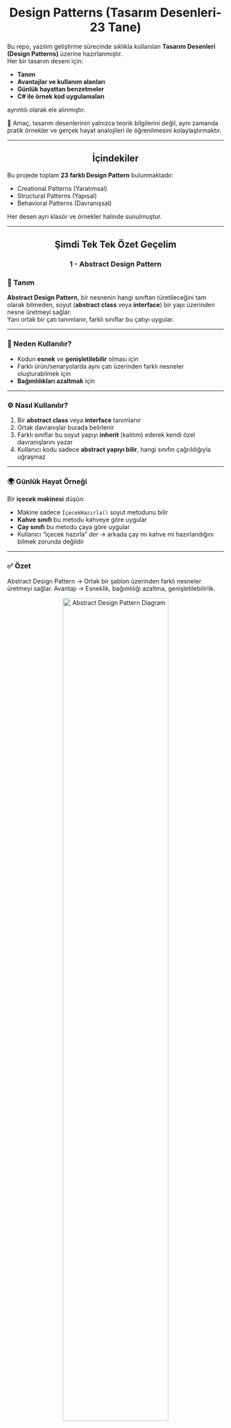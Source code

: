 <h1 align="center">Design Patterns (Tasarım Desenleri-23 Tane)</h1>

Bu repo, yazılım geliştirme sürecinde sıklıkla kullanılan **Tasarım Desenleri (Design Patterns)** üzerine hazırlanmıştır.  
Her bir tasarım deseni için:

- **Tanım**
- **Avantajlar ve kullanım alanları**  
- **Günlük hayattan benzetmeler**  
- **C# ile örnek kod uygulamaları**  

ayrıntılı olarak ele alınmıştır.  

📌 Amaç, tasarım desenlerinin yalnızca teorik bilgilerini değil, aynı zamanda pratik örnekler ve gerçek hayat analojileri ile öğrenilmesini kolaylaştırmaktır.  

---

<h2 align="center">İçindekiler</h2>

Bu projede toplam **23 farklı Design Pattern** bulunmaktadır:

- Creational Patterns (Yaratımsal)  
- Structural Patterns (Yapısal)  
- Behavioral Patterns (Davranışsal)  

Her desen ayrı klasör ve örnekler halinde sunulmuştur.  

---

<h2 align="center">Şimdi Tek Tek Özet Geçelim</h2>
<h3 align="center">1 - Abstract Design Pattern</h3>

### 📖 Tanım  
**Abstract Design Pattern**, bir nesnenin hangi sınıftan türetileceğini tam olarak bilmeden, soyut (**abstract class** veya **interface**) bir yapı üzerinden nesne üretmeyi sağlar.  
Yani ortak bir çatı tanımlanır, farklı sınıflar bu çatıyı uygular.

---

### 🎯 Neden Kullanılır?  
- Kodun **esnek** ve **genişletilebilir** olması için  
- Farklı ürün/senaryolarda aynı çatı üzerinden farklı nesneler oluşturabilmek için  
- **Bağımlılıkları azaltmak** için  

---

### ⚙️ Nasıl Kullanılır?  
1. Bir **abstract class** veya **interface** tanımlanır  
2. Ortak davranışlar burada belirlenir  
3. Farklı sınıflar bu soyut yapıyı **inherit** (kalıtım) ederek kendi özel davranışlarını yazar  
4. Kullanıcı kodu sadece **abstract yapıyı bilir**, hangi sınıfın çağrıldığıyla uğraşmaz  

---

### 🌍 Günlük Hayat Örneği  
Bir **içecek makinesi** düşün:  

- Makine sadece `IçecekHazırla()` soyut metodunu bilir  
- **Kahve sınıfı** bu metodu kahveye göre uygular  
- **Çay sınıfı** bu metodu çaya göre uygular  
- Kullanıcı “içecek hazırla” der → arkada çay mı kahve mi hazırlandığını bilmek zorunda değildir  

---
### ✅ Özet 

Abstract Design Pattern → Ortak bir şablon üzerinden farklı nesneler üretmeyi sağlar.
Avantajı → Esneklik, bağımlılığı azaltma, genişletilebilirlik.


<p align="center">
  <img src="https://github.com/user-attachments/assets/9e999a68-6dee-4f2f-a505-75a9d3449262" 
       alt="Abstract Design Pattern Diagram" 
       width="70%" />
</p>

---
<h3 align="center">2 - Adapter Design Pattern</h3>

### 📖 Tanım  
**Adapter Design Pattern**, uyumsuz iki sınıfı veya sistemi birbirine uyumlu hale getirmek için kullanılan yapısal bir tasarım desenidir.  
Bir çeşit **çevirmen / dönüştürücü** görevi görür.  

---

### 🎯 Neden Kullanılır?  
- Farklı **arayüzlere (interface)** sahip sınıfları birlikte çalıştırabilmek için  
- Eski kodları **değiştirmeden** yeni sisteme entegre etmek için  
- Kod tekrarını ve **karmaşıklığı azaltmak** için  

---

### ⚙️ Nasıl Kullanılır?  
1. Bir **hedef arayüz (Target Interface)** tanımlanır  
2. Bu arayüze uymayan bir mevcut sınıf (**Adaptee**) vardır  
3. **Adapter sınıfı**, bu mevcut sınıfı hedef arayüze uydurur  
4. Kullanıcı sadece **hedef arayüzü** kullanır, uyumsuzluğu fark etmez  

---

### 🌍 Günlük Hayat Örneği  
Bir **priz adaptörü** düşün:  

- Telefon şarj aletin **ABD fişine** göre tasarlanmış olabilir  
- Türkiye’deki priz ise uyumlu değildir  
- Bir **priz adaptörü** kullanarak cihazını şarj edebilirsin  
➡️ Burada:  
- **Priz = Sistem**  
- **Cihaz = Sınıf**  
- **Adaptör = Adapter Pattern**  
---
### ✅ Özet 
Adapter Design Pattern → Uyumsuz yapıları uyumlu hale getirir.
Avantajı → Eski ve yeni sistemleri birlikte çalıştırmak, kodu tekrar yazmadan entegre etmek.

<p align="center">
<img width="668" height="600" alt="image" src="https://github.com/user-attachments/assets/3e66a66e-a241-4a03-be78-c7d8598208f3" />
</p>

---
<h3 align="center">3 - Bridge Design Pattern</h3>

### 📖 Tanım  
**Bridge Design Pattern**, soyutlama (**Abstraction**) ile uygulama (**Implementation**) kısımlarını birbirinden ayırarak,  
ikisinin de bağımsız şekilde geliştirilebilmesini sağlayan yapısal bir tasarım desenidir.  

---

### 🎯 Neden Kullanılır?  
- Soyutlama ile uygulamanın birbirine **sıkı sıkıya bağlı olmasını engellemek** için  
- Hem soyutlamayı hem de uygulamayı **ayrı ayrı genişletebilmek** için  
- **Kod tekrarını azaltmak** ve **esnekliği artırmak** için  

---

### ⚙️ Nasıl Kullanılır?  
1. Bir **Abstraction (Soyutlama sınıfı)** tanımlanır → kullanıcı bu sınıf üzerinden sistemi görür  
2. Bir **Implementor (Uygulama arayüzü)** tanımlanır → detayların nasıl yapılacağını belirler  
3. **ConcreteImplementor** sınıfları bu arayüzü uygular  
4. **Abstraction** sınıfı, **implementasyonu** kullanarak işlemleri gerçekleştirir  

---

### 🌍 Günlük Hayat Örneği  
Bir **uzaktan kumanda** düşün:  

- **Abstraction** → Kumanda (kullanıcı sadece “aç/kapat” düğmesine basar)  
- **Implementor** → Elektronik cihaz arayüzü (TV, Radyo, Klima gibi)  
- **ConcreteImplementor** → TV sınıfı, Radyo sınıfı, Klima sınıfı  

➡️ Kullanıcı aynı kumanda ile farklı cihazları yönetebilir.  
Kumanda değişmeden cihaz türü değişebilir.  

---

### ✅ Özet  
- **Bridge Design Pattern** → Soyutlama ve uygulamayı birbirinden ayırarak esnek ve bağımsız geliştirme sağlar  
- **Avantajı** → Hem soyutlamanın hem de uygulamanın ayrı ayrı genişletilmesine izin verir, tekrar eden kodu azaltır  


<p align="center">
<img width=800" height="550" alt="image" src="https://github.com/user-attachments/assets/bc68ee25-5c30-4159-bc62-8f7437b953c3" />
</p>

---
<h3 align="center">4 - Builder Design Pattern</h3>

### 📖 Tanım  
**Builder Design Pattern**, karmaşık nesnelerin adım adım (**step by step**) oluşturulmasını sağlayan bir **yapılandırma (creational)** tasarım desenidir.  
Nesnenin **nasıl oluşturulacağı** ile **hangi parçalarının olacağı** birbirinden ayrılır.  

---

### 🎯 Neden Kullanılır?  
- Karmaşık nesneleri **yönetilebilir** şekilde kurmak için  
- Aynı nesnenin farklı tiplerini (**farklı kombinasyonlarla**) oluşturabilmek için  
- Kodun **okunabilirliğini** ve **bakımını kolaylaştırmak** için  

---

### ⚙️ Nasıl Kullanılır?  
1. **Product** (Ürün sınıfı) tanımlanır → oluşturulacak nesne  
2. Bir **Builder arayüzü** oluşturulur → hangi adımların olacağını belirtir  
3. **Concrete Builder** sınıfları → bu adımları farklı şekillerde uygular  
4. **Director** sınıfı → adımların sırasını yönetir  
5. Sonuç → farklı kombinasyonlarla aynı tipte ürünler üretilebilir  

---

### 🌍 Günlük Hayat Örneği  
Bir **hamburgerci** düşün:  

- **Product** → Hamburger  
- **Builder** → Hamburgerin adımları: ekmek seç, köfte ekle, sos ekle, içecek ekle  
- **Concrete Builder** → McDonald’s Burger Builder, Burger King Burger Builder (farklı içerikler)  
- **Director** → Kasadaki görevli “BigMac yap” dediğinde adımları sırasıyla uygular  

➡️ Sonuç: Aynı süreçle farklı türde hamburgerler hazırlanabilir  

---

### ✅ Özet  
- **Builder Design Pattern** → Karmaşık nesneleri adım adım inşa etmeyi sağlar  
- **Avantajı** → Farklı türde ürünleri aynı süreçle oluşturabilme, esneklik ve düzenli kod yapısı  


<p align="center">
 <img width="800" height="600" alt="image" src="https://github.com/user-attachments/assets/5cbf7e5e-fc9b-4ed2-a018-06756bd04f7f" />
</p>

---
<h3 align="center">5 - Chain of Responsibility Design Pattern</h3>

### 📖 Tanım  
**Chain of Responsibility Design Pattern**, bir isteğin (**request**) birden fazla nesne tarafından **sırayla işlenmesini** sağlayan bir **davranışsal (behavioral)** tasarım desenidir.  
Hangi nesnenin isteği işleyeceği, çalışma zamanında zincir üzerinde belirlenir.  

---

### 🎯 Neden Kullanılır?  
- İsteği kimin ele alacağını **kodda sabitlememek** için  
- İstek farklı koşullara göre farklı nesneler tarafından işlenebilsin diye  
- **Sorumlulukları nesneler arasında paylaştırmak** ve bağımlılığı azaltmak için  

---

### ⚙️ Nasıl Kullanılır?  
1. Bir **Handler (işleyici) arayüzü** tanımlanır  
2. Her bir **ConcreteHandler**, bu arayüzü uygular  
   - İsteği işler ya da zincirdeki bir sonraki nesneye aktarır  
3. İstek **zincirin başına** gönderilir → uygun olan handler isteği işler  

---

### 🌍 Günlük Hayat Örneği  
Bir **şirket izin onayı süreci** düşün:  

- Çalışan **10 gün izin** istedi  
- **Handler 1 (Takım Lideri)** → 3 güne kadar izin onaylayabilir. 10 günse → üstüne yollar  
- **Handler 2 (Müdür)** → 7 güne kadar izin onaylayabilir. 10 günse → üstüne yollar  
- **Handler 3 (Genel Müdür)** → Daha uzun izinleri onaylar  

➡️ Çalışan sadece “izin isteği” gönderir.  
Kim onaylayacaksa zincir üzerinde karar verilir.  

---

### ✅ Özet  
- **Chain of Responsibility Pattern** → Bir isteği sırayla farklı nesnelerin ele almasına olanak tanır  
- **Avantajı** → İsteğin kim tarafından işleneceğini bilmeye gerek yoktur, zincir **dinamik** ve **esnektir**  


<p align="center">
<img width="800" height="560" alt="image" src="https://github.com/user-attachments/assets/d22154f9-8bba-44cb-95a2-4b4585b0666a" />

</p>
---
<h3 align="center">6 - Command Design Pattern</h3>

### 📖 Tanım  
**Command Design Pattern**, bir isteği (**işlemi**) nesneye dönüştüren **davranışsal (behavioral)** bir tasarım desenidir.  
Böylece işlemler **parametre gibi saklanabilir, kuyruklanabilir veya geri alınabilir (undo)**.  

---

### 🎯 Neden Kullanılır?  
- İstekleri **metot çağrısı yerine nesne** olarak temsil etmek için  
- İşlemleri **kuyruklamak, loglamak veya geri almak (undo/redo)** için  
- **Çağıran (Invoker)** ile **işlemi yapan (Receiver)** sınıflarını birbirinden ayırmak için  

---

### ⚙️ Nasıl Kullanılır?  
1. Bir **Command arayüzü** tanımlanır → `Execute()` metodu içerir  
2. **ConcreteCommand** sınıfları → belirli bir işlemi (**Receiver** üzerinde) tanımlar  
3. **Receiver** → asıl işi yapan sınıftır  
4. **Invoker** → komutu çağırır ama nasıl yapıldığını bilmez  
5. **Client** → hangi komutun kullanılacağını belirler  

---

### 🌍 Günlük Hayat Örneği  
Bir **akıllı ev kumandası** düşün:  

- **Command** → `ICommand` arayüzü (`Execute`)  
- **ConcreteCommand** → “Lambayı Aç Komutu”, “Televizyonu Kapat Komutu”  
- **Receiver** → Lamba, Televizyon (gerçek cihaz)  
- **Invoker** → Kumanda (hangi tuşa basıldığını bilir ama arkada hangi cihazın çalıştığını bilmez)  
- **Kullanıcı** → “1’e bas” der → kumanda lambayı açar  

---

### ✅ Özet  
- **Command Pattern** → İstekleri nesneye çevirerek parametre gibi saklanmasını, kuyruklanmasını, loglanmasını veya geri alınmasını sağlar  
- **Avantajı** → Esneklik, gevşek bağlılık, undo/redo desteği  

---

<p align="center">
 <img width="788" height="658" alt="image" src="https://github.com/user-attachments/assets/c1c0c68c-263e-465e-8a7d-654cbc31c48d" />
</p>


-----
<h3 align="center">7 - Composite Design Pattern</h3>

### 📖 Tanım  
**Composite Design Pattern**, ağaç yapısındaki nesneleri (**bütün–parça ilişkisini**) aynı şekilde kullanmayı sağlayan bir **yapısal (structural)** tasarım desenidir.  
Yani tek bir nesne ile bir grup nesne **aynı arayüz üzerinden** yönetilir.  

---

### 🎯 Neden Kullanılır?  
- **Bireysel nesneler** ile **grup nesnelerini** aynı şekilde işlemek için  
- **Hiyerarşik (ağaç) yapılarda** kodu basitleştirmek için  
- “**Tekil–Grup farkı**” olmadan işlemler yapabilmek için  

---

### ⚙️ Nasıl Kullanılır?  
1. Bir **Component (bileşen arayüzü)** tanımlanır  
2. **Leaf (yaprak sınıf)** → Alt elemanı olmayan sınıf (ör. ürün)  
3. **Composite (bileşik sınıf)** → Alt elemanları tutar ve yönetir (ör. kategori)  
4. **Client** → Hem **Leaf** hem de **Composite** nesneleri aynı arayüz üzerinden kullanır  

---

### 🌍 Günlük Hayat Örneği  
Bir **dosya sistemi** düşün:  

- **Leaf** → Dosya (altı yoktur)  
- **Composite** → Klasör (içinde dosya veya başka klasör olabilir)  
- **Kullanıcı** → “Boyut hesapla” dediğinde;  
  - Tek bir dosyanın boyutunu alabilir  
  - Bir klasörün içindeki tüm dosyaların toplam boyutunu da alabilir  

---

### ✅ Özet  
- **Composite Pattern** → Tekil nesneler ile grup nesnelerini aynı şekilde yönetmeyi sağlar  
- **Avantajı** → Hiyerarşik yapıları sadeleştirir, kod tekrarını azaltır  

---

<p align="center">
<img width="850" height="734" alt="image" src="https://github.com/user-attachments/assets/940e3bf7-8373-4394-9881-7e0822d51768" />
</p>

---

<h3 align="center">8 - CQRS (Command Query Responsibility Segregation)</h3>

### 📖 Tanım  
**CQRS (Command Query Responsibility Segregation)** bir **tasarım yaklaşımıdır**.  
Okuma (**Query**) ve Yazma (**Command**) işlemlerinin farklı mantıklarla ele alınmasını sağlar.  

---

### 🎯 Neden Kullanılır?  
- Veri **okuma** ve **yazma** işlemlerinin ihtiyaçları farklıdır → ayrı yönetilirse **performans ve esneklik artar**  
- Büyük sistemlerde **karmaşayı azaltmak** için  
- **Sorgular (read)** → hızlı ve optimize olmalı  
- **Komutlar (write)** → iş kurallarına uymalıdır  

---

### ⚙️ Nasıl Kullanılır?  
1. **Command** → Sistemde değişiklik yapan işlemler (insert, update, delete)  
2. **Query** → Sistemde sadece veri getiren işlemler  
3. Bu ikisi farklı **handler sınıflarında** yazılır  
4. Ortak bir **Mediator** veya benzer yapı (örn. MediatR) üzerinden çağrılır  

---

### 🌍 Günlük Hayat Örneği  
Bir **restoran** düşün:  

- **Command (Yazma)** → Garsona sipariş vermek (sistemde değişiklik olur, mutfağa bilgi gider)  
- **Query (Okuma)** → Garsona “Siparişim hazır mı?” diye sormak (sadece bilgi gelir, sistemde değişiklik olmaz)  

➡️ Sipariş vermek ile siparişi sorgulamak farklı süreçlerdir, ama aynı sistem üzerinden yönetilir.  

---

### ✅ Özet  
- **CQRS Pattern** → Okuma ve yazma işlemlerini ayırarak kodu sadeleştirir ve ölçeklenebilir hale getirir  
- **Avantajı** → Performans artışı, okunabilir kod, karmaşanın azalması  

---

<p align="center">
<img width="807" height="734" alt="image" src="https://github.com/user-attachments/assets/1d05a521-753d-40ba-a0e8-9e3146a996dd" />

</p>
